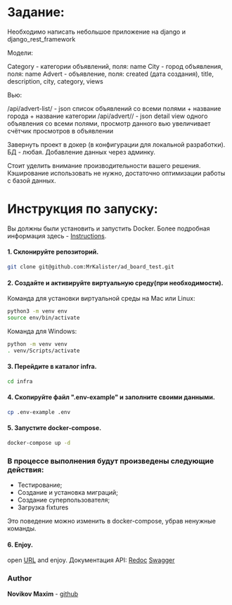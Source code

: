 # Задание:

Необходимо написать небольшое приложение на django и django_rest_framework

Модели:

Category - категории объявлений, поля: name
City - город объявления, поля: name
Advert - объявление, поля: created (дата создания), title, description, city, category, views

Вью:

/api/advert-list/ - json список объявлений со всеми полями + название города + название категории /api/advert// - json
detail view одного объявления со всеми полями, просмотр данного вью увеличивает счётчик просмотров в объявлении

Завернуть проект в докер (в конфигурации для локальной разработки). БД - любая. Добавление данных через админку.

Стоит уделить внимание производительности вашего решения. Кэширование использовать не нужно, достаточно оптимизации
работы с базой данных.

# Инструкция по запуску:

Вы должны были установить и запустить Docker. Более подробная информация
здесь - [Instructions](https://docs.docker.com/).

#### 1. Склонируйте репозиторий.

```bash
git clone git@github.com:MrKalister/ad_board_test.git
```

#### 2. Создайте и активируйте виртуальную среду(при необходимости).

Команда для установки виртуальной среды на Mac или Linux:

```bash
python3 -m venv env
source env/bin/activate
```

Команда для Windows:

```bash
python -m venv venv
. venv/Scripts/activate
```

#### 3. Перейдите в каталог infra.

```bash
cd infra
```

#### 4. Скопируйте файл ".env-example" и заполните своими данными.

```bash
cp .env-example .env
```

#### 5. Запустите docker-compose.

```bash
docker-compose up -d
```

### В процессе выполнения будут произведены следующие действия:

* Тестирование;
* Создание и установка миграций;
* Создание суперпользователя;
* Загрузка fixtures

Это поведение можно изменить в docker-compose, убрав ненужные команды.

#### 6. Enjoy.

open [URL](http://127.0.0.1/recipes) and enjoy.
Документация API:
[Redoc](http://127.0.0.1:8000/redoc/)
[Swagger](http://127.0.0.1:8000/swagger/)

### Author

**Novikov Maxim** - [github](http://github.com/MrKalister)